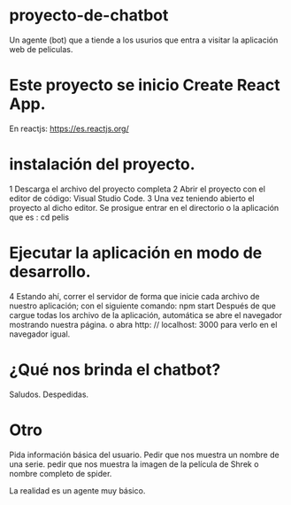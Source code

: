 # proyecto-de-chatbot
 Un agente (bot) que a tiende a los usurios  que entra a visitar la aplicación web de peliculas.
 # Este proyecto se inicio Create React App.
  En reactjs: https://es.reactjs.org/
 # instalación del proyecto.
 1  Descarga el archivo del proyecto completa
 2  Abrir el proyecto con el editor de código: Visual Studio Code.
 3  Una vez teniendo abierto el proyecto al dicho editor. 
    Se prosigue entrar en el directorio o la  aplicación  que es :  cd pelis
 # Ejecutar la aplicación en modo de desarrollo.
 4  Estando ahí, correr el servidor de forma que inicie cada archivo de nuestro aplicación; con el siguiente comando:
    npm start 
    Después de que cargue todas los archivo de la aplicación, automática se abre el navegador mostrando nuestra página. o
    abra  http: // localhost: 3000 para verlo en el navegador igual.
    
# ¿Qué nos brinda el chatbot?
Saludos.
Despedidas.
# Otro
Pida información básica del usuario.
Pedir que nos muestra un nombre de una serie.
pedir que nos muestra la imagen de la película de Shrek o nombre completo de spider.

La realidad es un agente muy básico.



